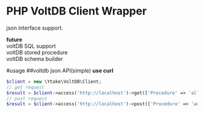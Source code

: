 PHP VoltDB Client Wrapper
=========================
json interface support.

**future**  
voltDB SQL support  
voltDB stored procedure  
voltDB schema builder  

#usage
##voltdb json API(simple)
**use curl**
```php
$client = new \Ytake\VoltDB\Client;
// get request
$result = $client->access('http://localhost')->get(['Procedure' => 'allUser']);
// post request
$result = $client->access('http://localhost')->post(['Procedure' => 'addUser', [1, "voltdb"]]);
```

